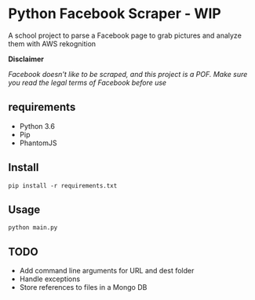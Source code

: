 # Python Facebook Scraper - WIP

A school project to parse a Facebook page to grab pictures and analyze them with AWS rekognition

__Disclaimer__

_Facebook doesn't like to be scraped, and this project is a POF. Make sure you read the legal terms of Facebook before use_

## requirements

- Python 3.6
- Pip
- PhantomJS

## Install

`pip install -r requirements.txt`

## Usage

`python main.py`

## TODO

- Add command line arguments for URL and dest folder
- Handle exceptions
- Store references to files in a Mongo DB